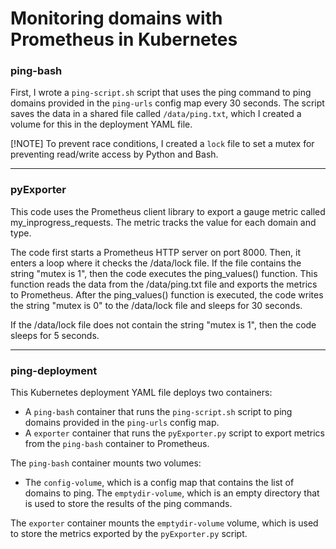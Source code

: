# Monitoring domains with Prometheus in Kubernetes

### ping-bash

First, I wrote a `ping-script.sh` script that uses the ping command to ping domains provided in the `ping-urls` config map every 30 seconds. The script saves the data in a shared file called `/data/ping.txt`, which I created a volume for this in the deployment YAML file.

[!NOTE]
To prevent race conditions, I created a `lock` file to set a mutex for preventing read/write access by Python and Bash.

---

### pyExporter

This code uses the Prometheus client library to export a gauge metric called my_inprogress_requests. The metric tracks the value for each domain and type.

The code first starts a Prometheus HTTP server on port 8000. Then, it enters a loop where it checks the /data/lock file. If the file contains the string "mutex is 1", then the code executes the ping_values() function. This function reads the data from the /data/ping.txt file and exports the metrics to Prometheus. After the ping_values() function is executed, the code writes the string "mutex is 0" to the /data/lock file and sleeps for 30 seconds.

If the /data/lock file does not contain the string "mutex is 1", then the code sleeps for 5 seconds.

---

### ping-deployment

This Kubernetes deployment YAML file deploys two containers:

- A `ping-bash` container that runs the `ping-script.sh` script to ping domains provided in the `ping-urls` config map.
- A `exporter` container that runs the `pyExporter.py` script to export metrics from the `ping-bash` container to Prometheus.

The `ping-bash` container mounts two volumes:

- The `config-volume`, which is a config map that contains the list of domains to ping.
The `emptydir-volume`, which is an empty directory that is used to store the results of the ping commands.

The `exporter` container mounts the `emptydir-volume` volume, which is used to store the metrics exported by the `pyExporter.py` script.